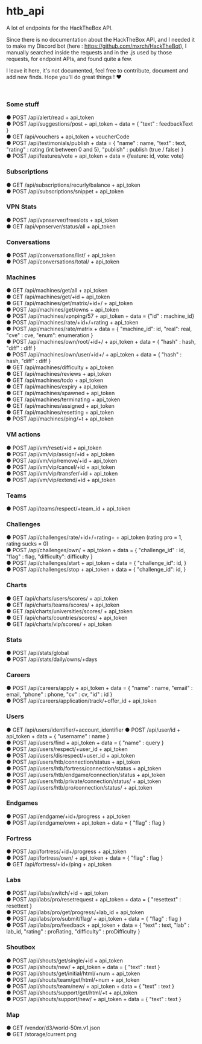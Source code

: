 # htb_api
A lot of endpoints for the HackTheBox API.

Since there is no documentation about the HackTheBox API, and I needed it to make my Discord bot (here : https://github.com/mxrch/HackTheBot), I manually searched inside the requests and in the .js used by those requests, for endpoint APIs, and found quite a few.

I leave it here, it's not documented, feel free to contribute, document and add new finds.
Hope you'll do great things ! ❤

<br>


### Some stuff
● POST /api/alert/read + api_token\
● POST /api/suggestions/post + api_token + data = { "text" : feedbackText }\
● GET /api/vouchers + api_token + voucherCode\
● POST /api/testimonials/publish + data = { "name" : name, "text" : text, "rating" : rating (int between 0 and 5), "publish" : publish (true / false) }\
● POST /api/features/vote + api_token + data = {feature: id, vote: vote}

### Subscriptions
● GET /api/subscriptions/recurly/balance + api_token\
● POST /api/subscriptions/snippet + api_token

### VPN Stats
● POST /api/vpnserver/freeslots + api_token\
● GET /api/vpnserver/status/all + api_token

### Conversations
● POST /api/conversations/list/ + api_token\
● POST /api/conversations/total/ + api_token

### Machines
● GET /api/machines/get/all + api_token\
● GET /api/machines/get/+id + api_token\
● GET /api/machines/get/matrix/+id+/ + api_token\
● POST /api/machines/get/owns + api_token\
● POST /api/machines/vpnping/57 + api_token + data = {"id" : machine_id}\
● POST /api/machines/rate/+id+/+rating + api_token\
● POST /api/machines/rate/matrix + data = { "machine_id": id, "real": real, "cve" : cve, "enum": enumeration }\
● POST /api/machines/own/root/+id+/ + api_token + data = { "hash" : hash, "diff" : diff }\
● POST /api/machines/own/user/+id+/ + api_token + data = { "hash" : hash, "diff" : diff }\
● GET /api/machines/difficulty + api_token\
● GET /api/machines/reviews + api_token\
● GET /api/machines/todo + api_token\
● GET /api/machines/expiry + api_token\
● GET /api/machines/spawned + api_token\
● GET /api/machines/terminating + api_token\
● GET /api/machines/assigned + api_token\
● GET /api/machines/resetting + api_token\
● POST /api/machines/ping/+t + api_token

### VM actions
● POST /api/vm/reset/+id + api_token\
● POST /api/vm/vip/assign/+id + api_token\
● POST /api/vm/vip/remove/+id + api_token\
● POST /api/vm/vip/cancel/+id + api_token\
● POST /api/vm/vip/transfer/+id + api_token\
● POST /api/vm/vip/extend/+id + api_token

### Teams
● POST /api/teams/respect/+team_id + api_token

### Challenges
● POST /api/challenges/rate/+id+/+rating+ + api_token (rating pro = 1, rating sucks = 0)\
● POST /api/challenges/own/ + api_token + data = { "challenge_id" : id, "flag" : flag, "difficulty": difficulty }\
● POST /api/challenges/start + api_token + data = { "challenge_id": id, }\
● POST /api/challenges/stop + api_token + data = { "challenge_id": id, }

### Charts
● GET /api/charts/users/scores/ + api_token\
● GET /api/charts/teams/scores/ + api_token\
● GET /api/charts/universities/scores/ + api_token\
● GET /api/charts/countries/scores/ + api_token\
● GET /api/charts/vip/scores/ + api_token

### Stats
● POST /api/stats/global\
● POST /api/stats/daily/owns/+days

### Careers
● POST /api/careers/apply + api_token + data = { "name" : name, "email" : email, "phone" : phone, "cv" : cv, "id" : id }\
● POST /api/careers/application/track/+offer_id + api_token

### Users
● GET /api/users/identifier/+account_identifier
● POST /api/user/id + api_token + data = { "username" : name }\
● POST /api/users/find + api_token + data = { "name" : query }\
● POST /api/users/respect/+user_id + api_token\
● POST /api/users/disrespect/+user_id + api_token\
● POST /api/users/htb/connection/status + api_token\
● POST /api/users/htb/fortress/connection/status + api_token\
● POST /api/users/htb/endgame/connection/status + api_token\
● POST /api/users/htb/private/connection/status/ + api_token\
● POST /api/users/htb/pro/connection/status/ + api_token

### Endgames
● POST /api/endgame/+id+/progress + api_token\
● POST /api/endgame/own + api_token + data = { "flag" : flag }

### Fortress
● POST /api/fortress/+id+/progress + api_token\
● POST /api/fortress/own/ + api_token + data = { "flag" : flag }\
● GET /api/fortress/+id+/ping + api_token

### Labs
● POST /api/labs/switch/+id + api_token\
● POST /api/labs/pro/resetrequest + api_token + data = { "resettext" : resettext }\
● POST /api/labs/pro/get/progress/+lab_id + api_token\
● POST /api/labs/pro/submit/flag/ + api_token + data = { "flag" : flag }\
● POST /api/labs/pro/feedback + api_token + data = { "text" : text, "lab" : lab_id, "rating" : proRating, "difficulty" : proDifficulty }

### Shoutbox
● POST /api/shouts/get/single/+id + api_token\
● POST /api/shouts/new/ + api_token + data = { "text" : text }\
● POST /api/shouts/get/initial/html/+num + api_token\
● POST /api/shouts/team/get/html/+num + api_token\
● POST /api/shouts/team/new/ + api_token + data = { "text" : text }\
● POST /api/shouts/support/get/html/+t + api_token\
● POST /api/shouts/support/new/ + api_token + data = { "text" : text }

### Map
● GET /vendor/d3/world-50m.v1.json\
● GET /storage/current.png
